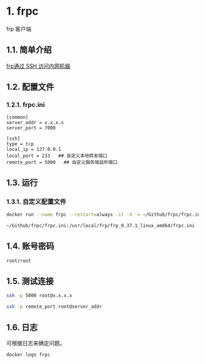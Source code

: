 # 1. frpc
frp 客户端

## 1.1. 简单介绍
[frp通过 SSH 访问内网机器](https://gofrp.org/docs/examples/ssh/)

## 1.2. 配置文件
### 1.2.1. frpc.ini
```
[common]
server_addr = x.x.x.x
server_port = 7000

[ssh]
type = tcp
local_ip = 127.0.0.1
local_port = 233   ## 自定义本地转发端口
remote_port = 5000   ## 自定义服务端监听端口
```

## 1.3. 运行
### 1.3.1. 自定义配置文件
```bash
docker run --name frpc --restart=always -it -d -v ~/Github/frpc/frpc.ini:/usr/local/frp/frp_0.37.1_linux_amd64/frpc.ini -p 7000:7000 -p 233:233 yancccccc/frpc:latest

~/Github/frpc/frpc.ini:/usr/local/frp/frp_0.37.1_linux_amd64/frpc.ini   本地的frpc.ini：容器frpc.ini所在的路径
```

## 1.4. 账号密码
```html
root/root
```

## 1.5. 测试连接
```bash
ssh -p 5000 root@x.x.x.x

ssh -p remote_port root@server_addr
```

## 1.6. 日志
可根据日志来确定问题。

```bash
docker logs frpc
```

